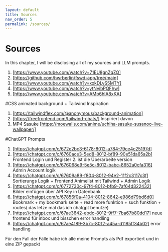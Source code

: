 ```yaml
---
layout: default
title: Sources
nav_order: 5
permalink: /sources/
---
```


# Sources

In this chapter, I will be disclosing all of my sources and LLM prompts.

1. [https://www.youtube.com/watch?v=71EU8gnZqZQ]
2. [https://github.com/hwrberlin/fswd-app/tree/main]
3. [https://www.youtube.com/watch?v=xxkDLvS5MTY]
4. [https://www.youtube.com/watch?v=ytNyibPQFhw]
5. [https://www.youtube.com/watch?v=AMp6hlA8xKA]


#CSS animated background + Tailwind Inspiration 

1. [https://tailwindflex.com/@anonymous/background-animation]
2. [https://freefrontend.com/tailwind-chats/] Inspiriert davon
3. MP4 Sasuke [https://moewalls.com/anime/uchiha-sasuke-susanoo-live-wallpaper/]

#ChatGPT Prompts

1. [https://chatgpt.com/c/672e2bc3-6178-8012-a784-79ce4c25197d]
2. [https://chatgpt.com/c/6760ace3-5ed8-8012-bf89-90e51da65a2b]
Frontend Login und Register 2. ist die Überarbeite version
3. [https://chatgpt.com/c/676068e9-5e5c-8012-babc-8652a0cfa316]
Admin Account logik 
4. [https://chatgpt.com/c/67609a89-f804-8012-94e2-11f2c3117c3f]
Sortierungs Logik + Frontend Animelist mit Tailwind + Admin Logik
5. [https://chatgpt.com/c/6772730c-97f4-8012-bfb9-7af64d322432]
Bilder einfügen über API Key in Datenbank
6. [https://chatgpt.com/c/67856f0a-4104-8012-8642-e986d79bd6d0]
Bookmark + my bookmark seite + read more funktion + such funktion + routes( das letze mal das ich chatgpt benutze)
7. [https://chatgpt.com/c/67ae3642-ebdc-8012-9ff7-7ba67b80dd17]
neue frontend für inbox und bisschen error handling
8. [https://chatgpt.com/c/67ae4189-3b7c-8012-a45a-d1185ff34b02]
error handling

Für den Fall der Fälle habe ich alle meine Prompts als Pdf exportiert und in eine ZIP gepackt